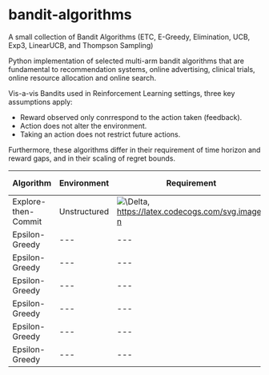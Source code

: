 # bandit-algorithms
A small collection of Bandit Algorithms (ETC, E-Greedy, Elimination, UCB, Exp3, LinearUCB, and Thompson Sampling)

Python implementation of selected multi-arm bandit algorithms that are fundamental to recommendation systems, online advertising, clinical trials, online resource allocation and online search.

Vis-a-vis Bandits used in Reinforcement Learning settings, three key assumptions apply:
- Reward observed only conrrespond to the action taken (feedback).
- Action does not alter the environment.
- Taking an action does not restrict future actions.

Furthermore, these algorithms differ in their requirement of time horizon and reward gaps, and in their scaling of regret bounds.



| Algorithm | Environment | Requirement | Regret Scaling |
| --- | --- | --- | --- |
| Explore-then-Commit | Unstructured | ![\Delta](https://latex.codecogs.com/svg.image?\Delta&space;), https://latex.codecogs.com/svg.image?n | --- |
| Epsilon-Greedy | --- | --- | --- |
| Epsilon-Greedy | --- | --- | --- |
| Epsilon-Greedy | --- | --- | --- |
| Epsilon-Greedy | --- | --- | --- |
| Epsilon-Greedy | --- | --- | --- |
| Epsilon-Greedy | --- | --- | --- |
